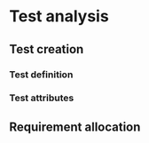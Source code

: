 # Test analysis

## Test creation

### Test definition

### Test attributes

## Requirement allocation
